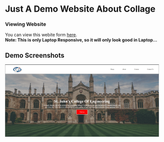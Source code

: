 # Just A Demo Website About Collage

### Viewing Website

You can view this webite form [here](https://asj-projects.github.io/FirstProjectBySmith/index.html).
</br>
<b>Note: This is only Laptop Responsive, so it will only look good in Laptop...</b>


## Demo Screenshots
<img src="./SS/Screenshot 2023-03-28 203553.png" alt="" />
